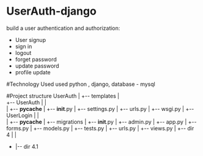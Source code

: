 # UserAuth-django
build a user authentication and authorization:

- User signup
- sign in
- logout
- forget password
- update password
- profile update

#Technology Used
used python , django, database - mysql

#Project structure
UserAuth
 |
 +-- templates
 |    
 +-- UserAuth
 |  |  
 |  +-- __pycache__
 |  +-- __init__.py 
 |  +-- settings.py
 |  +-- urls.py
 |  +-- wsgi.py
 |
 +-- UserLogin
 |  |  
 |  +-- __pycache__
 |  +-- migrations
 |  +-- __init__.py
 |  +-- admin.py
 |  +-- app.py
 |  +-- forms.py
 |  +-- models.py
 |  +-- tests.py
 |  +-- urls.py
 |  +-- views.py
 |
 +-- dir 4
 |  |  
 +  |-- dir 4.1
